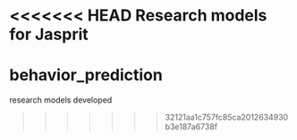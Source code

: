 <<<<<<< HEAD
Research models for Jasprit
=======
# behavior_prediction
research models developed
>>>>>>> 32121aa1c757fc85ca2012634930b3e187a6738f
